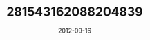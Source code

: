 ---
title: "281543162088204839"
cover: "2012-09-16 18.03.02 281543162088204839_46248401"
photo: "2012-09-16 18.03.02 281543162088204839_46248401"
date: "2012-09-16"
type: "photo"
---